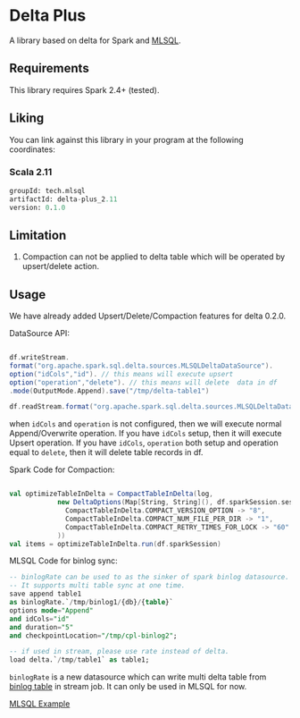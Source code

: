# Delta Plus

A library based on delta for Spark and [MLSQL](http://www.mlsql.tech).
  
## Requirements

This library requires Spark 2.4+ (tested).

## Liking 

You can link against this library in your program at the following coordinates:

### Scala 2.11

```sql
groupId: tech.mlsql
artifactId: delta-plus_2.11
version: 0.1.0
```

## Limitation

1. Compaction can not be applied to delta table which will be operated by upsert/delete action.  

## Usage

We have already added Upsert/Delete/Compaction features for delta 0.2.0.

DataSource API:

```scala

df.writeStream.
format("org.apache.spark.sql.delta.sources.MLSQLDeltaDataSource").
option("idCols","id"). // this means will execute upsert
option("operation","delete"). // this means will delete  data in df
.mode(OutputMode.Append).save("/tmp/delta-table1")

df.readStream.format("org.apache.spark.sql.delta.sources.MLSQLDeltaDataSource").load("/tmp/delta-table1")


```

when `idCols` and `operation` is not configured, then we will execute normal Append/Overwrite operation.
If you have `idCols` setup, then it will execute Upsert operation. 
If you have `idCols`, `operation` both setup and operation equal to `delete`, then it will delete table records in df.

Spark Code for Compaction:

```scala

val optimizeTableInDelta = CompactTableInDelta(log,
            new DeltaOptions(Map[String, String](), df.sparkSession.sessionState.conf), Seq(), Map(
              CompactTableInDelta.COMPACT_VERSION_OPTION -> "8",
              CompactTableInDelta.COMPACT_NUM_FILE_PER_DIR -> "1",
              CompactTableInDelta.COMPACT_RETRY_TIMES_FOR_LOCK -> "60"
            ))
val items = optimizeTableInDelta.run(df.sparkSession)

```


MLSQL Code for binlog sync:

```sql
-- binlogRate can be used to as the sinker of spark binlog datasource.
-- It supports multi table sync at one time.
save append table1  
as binlogRate.`/tmp/binlog1/{db}/{table}` 
options mode="Append"
and idCols="id"
and duration="5"
and checkpointLocation="/tmp/cpl-binlog2";

-- if used in stream, please use rate instead of delta.
load delta.`/tmp/table1` as table1;

```  

`binlogRate` is a new datasource which can write multi delta table from [binlog table](https://github.com/allwefantasy/spark-binlog) in stream job.
It can only be used in MLSQL for now. 

[MLSQL Example](http://docs.mlsql.tech/en/guide/stream/binlog.html) 





